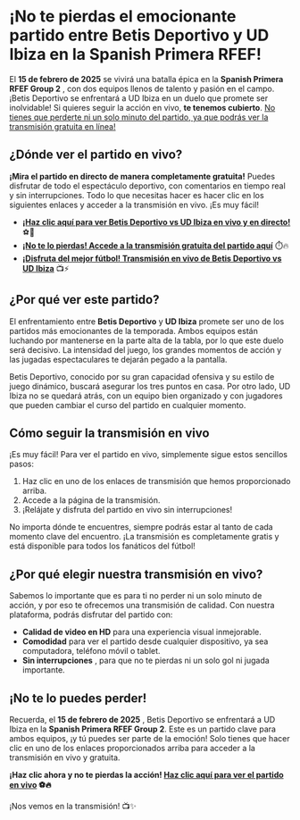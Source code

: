 # ¡No te pierdas el emocionante partido entre Betis Deportivo y UD Ibiza en la Spanish Primera RFEF!

El **15 de febrero de 2025** se vivirá una batalla épica en la **Spanish Primera RFEF Group 2** , con dos equipos llenos de talento y pasión en el campo. ¡Betis Deportivo se enfrentará a UD Ibiza en un duelo que promete ser inolvidable! Si quieres seguir la acción en vivo, **te tenemos cubierto**. <u>No tienes que perderte ni un solo minuto del partido, ya que podrás ver la <a href="https://tinyurl.com/livestreamfreeo?st=Betis+Deportivo+vs+UD+Ibiza&amp;si=ghc">transmisión gratuita en línea</a>!</u>

## ¿Dónde ver el partido en vivo?

**¡Mira el partido en directo de manera completamente gratuita!** Puedes disfrutar de todo el espectáculo deportivo, con comentarios en tiempo real y sin interrupciones. Todo lo que necesitas hacer es hacer clic en los siguientes enlaces y acceder a la transmisión en vivo. ¡Es muy fácil!

- [**¡Haz clic aquí para ver Betis Deportivo vs UD Ibiza en vivo y en directo!**](https://tinyurl.com/livestreamfreeo?st=Betis+Deportivo+vs+UD+Ibiza&si=ghc) ⚽🎥
- [**¡No te lo pierdas! Accede a la transmisión gratuita del partido aquí**](https://tinyurl.com/livestreamfreeo?st=Betis+Deportivo+vs+UD+Ibiza&si=ghc) ⏱️🔥
- [**¡Disfruta del mejor fútbol! Transmisión en vivo de Betis Deportivo vs UD Ibiza**](https://tinyurl.com/livestreamfreeo?st=Betis+Deportivo+vs+UD+Ibiza&si=ghc) 📺⚡

## ¿Por qué ver este partido?

El enfrentamiento entre **Betis Deportivo** y **UD Ibiza** promete ser uno de los partidos más emocionantes de la temporada. Ambos equipos están luchando por mantenerse en la parte alta de la tabla, por lo que este duelo será decisivo. La intensidad del juego, los grandes momentos de acción y las jugadas espectaculares te dejarán pegado a la pantalla.

Betis Deportivo, conocido por su gran capacidad ofensiva y su estilo de juego dinámico, buscará asegurar los tres puntos en casa. Por otro lado, UD Ibiza no se quedará atrás, con un equipo bien organizado y con jugadores que pueden cambiar el curso del partido en cualquier momento.

## Cómo seguir la transmisión en vivo

¡Es muy fácil! Para ver el partido en vivo, simplemente sigue estos sencillos pasos:

1. Haz clic en uno de los enlaces de transmisión que hemos proporcionado arriba.
2. Accede a la página de la transmisión.
3. ¡Relájate y disfruta del partido en vivo sin interrupciones!

No importa dónde te encuentres, siempre podrás estar al tanto de cada momento clave del encuentro. ¡La transmisión es completamente gratis y está disponible para todos los fanáticos del fútbol!

## ¿Por qué elegir nuestra transmisión en vivo?

Sabemos lo importante que es para ti no perder ni un solo minuto de acción, y por eso te ofrecemos una transmisión de calidad. Con nuestra plataforma, podrás disfrutar del partido con:

- **Calidad de video en HD** para una experiencia visual inmejorable.
- **Comodidad** para ver el partido desde cualquier dispositivo, ya sea computadora, teléfono móvil o tablet.
- **Sin interrupciones** , para que no te pierdas ni un solo gol ni jugada importante.

## ¡No te lo puedes perder!

Recuerda, el **15 de febrero de 2025** , Betis Deportivo se enfrentará a UD Ibiza en la **Spanish Primera RFEF Group 2**. Este es un partido clave para ambos equipos, ¡y tú puedes ser parte de la emoción! Solo tienes que hacer clic en uno de los enlaces proporcionados arriba para acceder a la transmisión en vivo y gratuita.

**¡Haz clic ahora y no te pierdas la acción! [Haz clic aquí para ver el partido en vivo](https://tinyurl.com/livestreamfreeo?st=Betis+Deportivo+vs+UD+Ibiza&si=ghc) ⚽🔥**

¡Nos vemos en la transmisión! 📺✨

